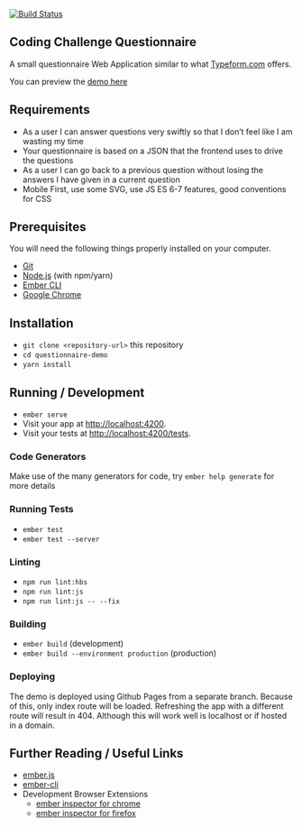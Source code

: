 [![Build Status](https://travis-ci.com/pragatheeswarans/questionnaire-demo.svg?token=RMGi8FKA3gRCCgJxHN19&branch=master)](https://travis-ci.com/pragatheeswarans/questionnaire-demo)

## Coding Challenge Questionnaire

A small questionnaire Web Application similar to what [Typeform.com](https://www.typeform.com/#home-examples) offers.

You can preview the [demo here](https://pragatheeswarans.github.io/questionnaire-demo/)

## Requirements
- As a user I can answer questions very swiftly so that I don’t feel like I am wasting my time
- Your questionnaire is based on a JSON that the frontend uses to drive the questions
- As a user I can go back to a previous question without losing the answers I have given in a current
question
- Mobile First, use some SVG, use JS ES 6-7 features, good conventions for CSS

## Prerequisites

You will need the following things properly installed on your computer.

* [Git](https://git-scm.com/)
* [Node.js](https://nodejs.org/) (with npm/yarn)
* [Ember CLI](https://ember-cli.com/)
* [Google Chrome](https://google.com/chrome/)

## Installation

* `git clone <repository-url>` this repository
* `cd questionnaire-demo`
* `yarn install`

## Running / Development

* `ember serve`
* Visit your app at [http://localhost:4200](http://localhost:4200).
* Visit your tests at [http://localhost:4200/tests](http://localhost:4200/tests).

### Code Generators

Make use of the many generators for code, try `ember help generate` for more details

### Running Tests

* `ember test`
* `ember test --server`

### Linting

* `npm run lint:hbs`
* `npm run lint:js`
* `npm run lint:js -- --fix`

### Building

* `ember build` (development)
* `ember build --environment production` (production)

### Deploying

The demo is deployed using Github Pages from a separate branch.
Because of this, only index route will be loaded. Refreshing the app with a different route will result in 404. Although this will work well is localhost or if hosted in a domain.

## Further Reading / Useful Links

* [ember.js](https://emberjs.com/)
* [ember-cli](https://ember-cli.com/)
* Development Browser Extensions
  * [ember inspector for chrome](https://chrome.google.com/webstore/detail/ember-inspector/bmdblncegkenkacieihfhpjfppoconhi)
  * [ember inspector for firefox](https://addons.mozilla.org/en-US/firefox/addon/ember-inspector/)
